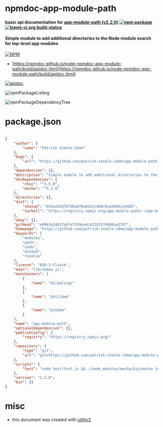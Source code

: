 # npmdoc-app-module-path

#### basic api documentation for  [app-module-path (v2.2.0)](https://github.com/patrick-steele-idem/app-module-path-node)  [![npm package](https://img.shields.io/npm/v/npmdoc-app-module-path.svg?style=flat-square)](https://www.npmjs.org/package/npmdoc-app-module-path) [![travis-ci.org build-status](https://api.travis-ci.org/npmdoc/node-npmdoc-app-module-path.svg)](https://travis-ci.org/npmdoc/node-npmdoc-app-module-path)

#### Simple module to add additional directories to the Node module search for top-level app modules

[![NPM](https://nodei.co/npm/app-module-path.png?downloads=true&downloadRank=true&stars=true)](https://www.npmjs.com/package/app-module-path)

- [https://npmdoc.github.io/node-npmdoc-app-module-path/build/apidoc.html](https://npmdoc.github.io/node-npmdoc-app-module-path/build/apidoc.html)

[![apidoc](https://npmdoc.github.io/node-npmdoc-app-module-path/build/screenCapture.buildCi.browser.%252Ftmp%252Fbuild%252Fapidoc.html.png)](https://npmdoc.github.io/node-npmdoc-app-module-path/build/apidoc.html)

![npmPackageListing](https://npmdoc.github.io/node-npmdoc-app-module-path/build/screenCapture.npmPackageListing.svg)

![npmPackageDependencyTree](https://npmdoc.github.io/node-npmdoc-app-module-path/build/screenCapture.npmPackageDependencyTree.svg)



# package.json

```json

{
    "author": {
        "name": "Patrick Steele-Idem"
    },
    "bugs": {
        "url": "https://github.com/patrick-steele-idem/app-module-path-node/issues"
    },
    "dependencies": {},
    "description": "Simple module to add additional directories to the Node module search for top-level app modules",
    "devDependencies": {
        "chai": "^3.5.0",
        "mocha": "^3.2.0"
    },
    "directories": {},
    "dist": {
        "shasum": "641aa55dfb7d6a6f0a8141c4b9c0aa50b6c24dd5",
        "tarball": "https://registry.npmjs.org/app-module-path/-/app-module-path-2.2.0.tgz"
    },
    "ebay": {},
    "gitHead": "e0942e24b37ab7e7259ea4c822d157d8d8aa3787",
    "homepage": "https://github.com/patrick-steele-idem/app-module-path-node",
    "keywords": [
        "modules",
        "path",
        "node",
        "extend",
        "resolve"
    ],
    "license": "BSD-2-Clause",
    "main": "lib/index.js",
    "maintainers": [
        {
            "name": "mlrawlings"
        },
        {
            "name": "philidem"
        },
        {
            "name": "pnidem"
        }
    ],
    "name": "app-module-path",
    "optionalDependencies": {},
    "publishConfig": {
        "registry": "https://registry.npmjs.org/"
    },
    "repository": {
        "type": "git",
        "url": "git+https://github.com/patrick-steele-idem/app-module-path-node.git"
    },
    "scripts": {
        "test": "node test/test.js && ./node_modules/mocha/bin/mocha test/test2.js"
    },
    "version": "2.2.0",
    "bin": {}
}
```



# misc
- this document was created with [utility2](https://github.com/kaizhu256/node-utility2)
